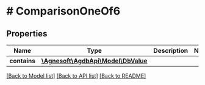 # # ComparisonOneOf6

## Properties

Name | Type | Description | Notes
------------ | ------------- | ------------- | -------------
**contains** | [**\Agnesoft\AgdbApi\Model\DbValue**](DbValue.md) |  |

[[Back to Model list]](../../README.md#models) [[Back to API list]](../../README.md#endpoints) [[Back to README]](../../README.md)
